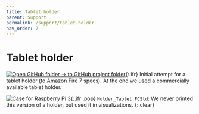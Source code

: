 ```yaml
---
title: Tablet holder
parent: Support
permalink: /support/tablet-holder
nav_order: 7
---
```


# Tablet holder

[![Open GitHub folder]({{site.baseurl}}/assets/img/GitHub-Mark-32px.png) → to GitHub project folder](https://github.com/reiserlab/Component-Design/tree/main/Support/Holder_Tablet){:.ifr}
Initial attempt for a tablet holder (to Amazon Fire 7 specs). At the end we used a commercially available tablet holder.

![Case for Raspberry Pi 3]({{site.baseurl}}/assets/img/Support/Holder_Tablet/Holder_Tablet.png){:.ifr .pop}
`Holder_Tablet.FCStd`: We never printed this version of a holder, but used it in visualizations.
{:.clear}